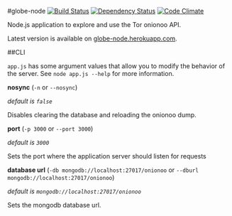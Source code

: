 #globe-node
[![Build Status](https://travis-ci.org/makepanic/globe-node.png?branch=master)](https://travis-ci.org/makepanic/globe-node)
[![Dependency Status](https://david-dm.org/makepanic/globe-node.svg)](https://david-dm.org/makepanic/globe-node)
[![Code Climate](https://codeclimate.com/github/makepanic/globe-node.png)](https://codeclimate.com/github/makepanic/globe-node)

Node.js application to explore and use the Tor onionoo API.

Latest version is available on [globe-node.herokuapp.com](https://globe-node.herokuapp.com/).

##CLI

`app.js` has some argument values that allow you to modify the behavior of the server.
See `node app.js --help` for more information.

__nosync__ (`-n` or `--nosync`)

*default is `false`*

Disables clearing the database and reloading the onionoo dump.

__port__ (`-p 3000` or `--port 3000`)

*default is `3000`*

Sets the port where the application server should listen for requests

__database url__ (`-db mongodb://localhost:27017/onionoo` or `--dburl mongodb://localhost:27017/onionoo`)

*default is `mongodb://localhost:27017/onionoo`* 

Sets the mongodb database url.